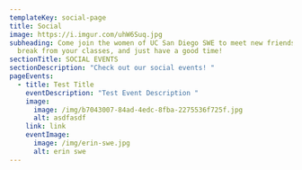 ```yaml
---
templateKey: social-page
title: Social
image: https://i.imgur.com/uhW6Suq.jpg
subheading: Come join the women of UC San Diego SWE to meet new friends, take a
  break from your classes, and just have a good time!
sectionTitle: SOCIAL EVENTS
sectionDescription: "Check out our social events! "
pageEvents:
  - title: Test Title
    eventDescription: "Test Event Description "
    image:
      image: /img/b7043007-84ad-4edc-8fba-2275536f725f.jpg
      alt: asdfasdf
    link: link
    eventImage:
      image: /img/erin-swe.jpg
      alt: erin swe
---
```

